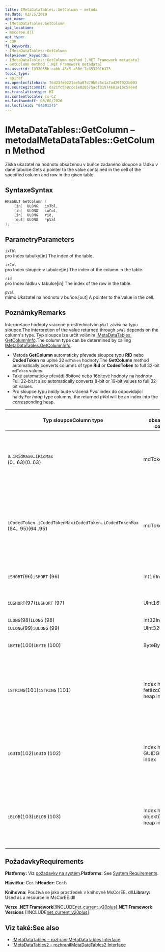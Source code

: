 ```yaml
---
title: IMetaDataTables::GetColumn – metoda
ms.date: 02/25/2019
api_name:
- IMetaDataTables.GetColumn
api_location:
- mscoree.dll
api_type:
- COM
f1_keywords:
- IMetaDataTables::GetColumn
helpviewer_keywords:
- IMetaDataTables::GetColumn method [.NET Framework metadata]
- GetColumn method [.NET Framework metadata]
ms.assetid: 1032055b-cabb-45c5-a50e-7e853201b175
topic_type:
- apiref
ms.openlocfilehash: 76d23fe9221ae5a07d79b8c5c1a7ad297922b003
ms.sourcegitcommit: da21fc5a8cce1e028575acf31974681a1bc5aeed
ms.translationtype: MT
ms.contentlocale: cs-CZ
ms.lasthandoff: 06/08/2020
ms.locfileid: "84501245"
---
```

# <a name="imetadatatablesgetcolumn-method"></a><span data-ttu-id="288e0-102">IMetaDataTables::GetColumn – metoda</span><span class="sxs-lookup"><span data-stu-id="288e0-102">IMetaDataTables::GetColumn Method</span></span>
<span data-ttu-id="288e0-103">Získá ukazatel na hodnotu obsaženou v buňce zadaného sloupce a řádku v dané tabulce.</span><span class="sxs-lookup"><span data-stu-id="288e0-103">Gets a pointer to the value contained in the cell of the specified column and row in the given table.</span></span>  
  
## <a name="syntax"></a><span data-ttu-id="288e0-104">Syntaxe</span><span class="sxs-lookup"><span data-stu-id="288e0-104">Syntax</span></span>  
  
```cpp  
HRESULT GetColumn (
    [in]  ULONG   ixTbl,  
    [in]  ULONG   ixCol,  
    [in]  ULONG   rid,  
    [out] ULONG   *pVal  
);  
```  
  
## <a name="parameters"></a><span data-ttu-id="288e0-105">Parametry</span><span class="sxs-lookup"><span data-stu-id="288e0-105">Parameters</span></span>

 `ixTbl`  
 <span data-ttu-id="288e0-106">pro Index tabulky</span><span class="sxs-lookup"><span data-stu-id="288e0-106">[in] The index of the table.</span></span>  
  
 `ixCol`  
 <span data-ttu-id="288e0-107">pro Index sloupce v tabulce</span><span class="sxs-lookup"><span data-stu-id="288e0-107">[in] The index of the column in the table.</span></span>  
  
 `rid`  
 <span data-ttu-id="288e0-108">pro Index řádku v tabulce</span><span class="sxs-lookup"><span data-stu-id="288e0-108">[in] The index of the row in the table.</span></span>  
  
 `pVal`  
 <span data-ttu-id="288e0-109">mimo Ukazatel na hodnotu v buňce.</span><span class="sxs-lookup"><span data-stu-id="288e0-109">[out] A pointer to the value in the cell.</span></span>  

## <a name="remarks"></a><span data-ttu-id="288e0-110">Poznámky</span><span class="sxs-lookup"><span data-stu-id="288e0-110">Remarks</span></span>

<span data-ttu-id="288e0-111">Interpretace hodnoty vrácené prostřednictvím `pVal` závisí na typu sloupce.</span><span class="sxs-lookup"><span data-stu-id="288e0-111">The interpretion of the value returned through `pVal` depends on the column's type.</span></span> <span data-ttu-id="288e0-112">Typ sloupce lze určit voláním [IMetaDataTables. GetColumnInfo](imetadatatables-getcolumninfo-method.md).</span><span class="sxs-lookup"><span data-stu-id="288e0-112">The column type can be determined by calling [IMetaDataTables.GetColumnInfo](imetadatatables-getcolumninfo-method.md).</span></span>

- <span data-ttu-id="288e0-113">Metoda **GetColumn** automaticky převede sloupce typu **RID** nebo **CodedToken** na úplné 32 `mdToken` hodnoty.</span><span class="sxs-lookup"><span data-stu-id="288e0-113">The **GetColumn** method automatically converts columns of type **Rid** or **CodedToken** to full 32-bit `mdToken` values.</span></span>
- <span data-ttu-id="288e0-114">Také automaticky převádí 8bitové nebo 16bitové hodnoty na hodnoty Full 32-bit.</span><span class="sxs-lookup"><span data-stu-id="288e0-114">It also automatically converts 8-bit or 16-bit values to full 32-bit values.</span></span>
- <span data-ttu-id="288e0-115">Pro sloupce typu *haldy* bude vrácená *Pval* index do odpovídající haldy.</span><span class="sxs-lookup"><span data-stu-id="288e0-115">For *heap* type columns, the returned *pVal* will be an index into the corresponding heap.</span></span>

| <span data-ttu-id="288e0-116">Typ sloupce</span><span class="sxs-lookup"><span data-stu-id="288e0-116">Column type</span></span>              | <span data-ttu-id="288e0-117">pVal obsahuje</span><span class="sxs-lookup"><span data-stu-id="288e0-117">pVal contains</span></span> | <span data-ttu-id="288e0-118">Komentář</span><span class="sxs-lookup"><span data-stu-id="288e0-118">Comment</span></span>                          |
|--------------------------|---------------|-----------------------------------|
| <span data-ttu-id="288e0-119">`0`..`iRidMax`</span><span class="sxs-lookup"><span data-stu-id="288e0-119">`0`..`iRidMax`</span></span><br><span data-ttu-id="288e0-120">(0.. 63)</span><span class="sxs-lookup"><span data-stu-id="288e0-120">(0..63)</span></span>  | <span data-ttu-id="288e0-121">mdToken</span><span class="sxs-lookup"><span data-stu-id="288e0-121">mdToken</span></span>     | <span data-ttu-id="288e0-122">*Pval* bude obsahovat úplný token.</span><span class="sxs-lookup"><span data-stu-id="288e0-122">*pVal* will contain a full Token.</span></span> <span data-ttu-id="288e0-123">Funkce automaticky převede identifikátor RID na úplný token.</span><span class="sxs-lookup"><span data-stu-id="288e0-123">The function automatically converts the Rid into a full token.</span></span> |
| <span data-ttu-id="288e0-124">`iCodedToken`..`iCodedTokenMax`</span><span class="sxs-lookup"><span data-stu-id="288e0-124">`iCodedToken`..`iCodedTokenMax`</span></span><br><span data-ttu-id="288e0-125">(64.. 95)</span><span class="sxs-lookup"><span data-stu-id="288e0-125">(64..95)</span></span> | <span data-ttu-id="288e0-126">mdToken</span><span class="sxs-lookup"><span data-stu-id="288e0-126">mdToken</span></span> | <span data-ttu-id="288e0-127">Po návratu bude *Pval* obsahovat úplný token.</span><span class="sxs-lookup"><span data-stu-id="288e0-127">Upon return, *pVal* will contain a full Token.</span></span> <span data-ttu-id="288e0-128">Funkce automaticky dekomprimuje CodedToken na úplný token.</span><span class="sxs-lookup"><span data-stu-id="288e0-128">The function automatically decompresses the CodedToken into a full token.</span></span> |
| <span data-ttu-id="288e0-129">`iSHORT`(96)</span><span class="sxs-lookup"><span data-stu-id="288e0-129">`iSHORT` (96)</span></span>            | <span data-ttu-id="288e0-130">Int16</span><span class="sxs-lookup"><span data-stu-id="288e0-130">Int16</span></span>         | <span data-ttu-id="288e0-131">Automaticky přihlašovat-rozšířené na 32-bit.</span><span class="sxs-lookup"><span data-stu-id="288e0-131">Automatically sign-extended to 32-bit.</span></span>  |
| <span data-ttu-id="288e0-132">`iUSHORT`(97)</span><span class="sxs-lookup"><span data-stu-id="288e0-132">`iUSHORT` (97)</span></span>           | <span data-ttu-id="288e0-133">UInt16</span><span class="sxs-lookup"><span data-stu-id="288e0-133">UInt16</span></span>        | <span data-ttu-id="288e0-134">Automaticky přihlašovat-rozšířené na 32-bit.</span><span class="sxs-lookup"><span data-stu-id="288e0-134">Automatically sign-extended to 32-bit.</span></span>  |
| <span data-ttu-id="288e0-135">`iLONG`(98)</span><span class="sxs-lookup"><span data-stu-id="288e0-135">`iLONG` (98)</span></span>             | <span data-ttu-id="288e0-136">Int32</span><span class="sxs-lookup"><span data-stu-id="288e0-136">Int32</span></span>         |                                        |
| <span data-ttu-id="288e0-137">`iULONG`(99)</span><span class="sxs-lookup"><span data-stu-id="288e0-137">`iULONG` (99)</span></span>            | <span data-ttu-id="288e0-138">UInt32</span><span class="sxs-lookup"><span data-stu-id="288e0-138">UInt32</span></span>        |                                        |
| <span data-ttu-id="288e0-139">`iBYTE`(100)</span><span class="sxs-lookup"><span data-stu-id="288e0-139">`iBYTE` (100)</span></span>            | <span data-ttu-id="288e0-140">Byte</span><span class="sxs-lookup"><span data-stu-id="288e0-140">Byte</span></span>          | <span data-ttu-id="288e0-141">Automaticky přihlašovat-rozšířené na 32-bit.</span><span class="sxs-lookup"><span data-stu-id="288e0-141">Automatically sign-extended to 32-bit.</span></span>  |
| <span data-ttu-id="288e0-142">`iSTRING`(101)</span><span class="sxs-lookup"><span data-stu-id="288e0-142">`iSTRING` (101)</span></span>          | <span data-ttu-id="288e0-143">Index haldy řetězců</span><span class="sxs-lookup"><span data-stu-id="288e0-143">String heap index</span></span> | <span data-ttu-id="288e0-144">*Pval* je index haldy řetězců.</span><span class="sxs-lookup"><span data-stu-id="288e0-144">*pVal* is an index into the String heap.</span></span> <span data-ttu-id="288e0-145">K získání skutečné hodnoty řetězce sloupce použijte [IMetadataTables:: GetString](imetadatatables-getstring-method.md) .</span><span class="sxs-lookup"><span data-stu-id="288e0-145">Use [IMetadataTables::GetString](imetadatatables-getstring-method.md) to get the actual column String value.</span></span> |
| <span data-ttu-id="288e0-146">`iGUID`(102)</span><span class="sxs-lookup"><span data-stu-id="288e0-146">`iGUID` (102)</span></span>            | <span data-ttu-id="288e0-147">Index haldy GUID</span><span class="sxs-lookup"><span data-stu-id="288e0-147">Guid heap index</span></span> | <span data-ttu-id="288e0-148">*Pval* je index haldy identifikátoru GUID.</span><span class="sxs-lookup"><span data-stu-id="288e0-148">*pVal* is an index into the Guid heap.</span></span> <span data-ttu-id="288e0-149">K získání skutečné hodnoty GUID sloupce použijte [IMetadataTables:: GetGUID](imetadatatables-getguid-method.md) .</span><span class="sxs-lookup"><span data-stu-id="288e0-149">Use [IMetadataTables::GetGuid](imetadatatables-getguid-method.md) to get the actual column Guid value.</span></span> |
| <span data-ttu-id="288e0-150">`iBLOB`(103)</span><span class="sxs-lookup"><span data-stu-id="288e0-150">`iBLOB` (103)</span></span>            | <span data-ttu-id="288e0-151">Index haldy objektů BLOB</span><span class="sxs-lookup"><span data-stu-id="288e0-151">Blob heap index</span></span> | <span data-ttu-id="288e0-152">*Pval* je index haldy objektů BLOB.</span><span class="sxs-lookup"><span data-stu-id="288e0-152">*pVal* is an index into the Blob heap.</span></span> <span data-ttu-id="288e0-153">K získání skutečné hodnoty objektu BLOB sloupce použijte [IMetadataTables:: getblob](imetadatatables-getblob-method.md) .</span><span class="sxs-lookup"><span data-stu-id="288e0-153">Use [IMetadataTables::GetBlob](imetadatatables-getblob-method.md) to get the actual column Blob value.</span></span> |
  
## <a name="requirements"></a><span data-ttu-id="288e0-154">Požadavky</span><span class="sxs-lookup"><span data-stu-id="288e0-154">Requirements</span></span>  
 <span data-ttu-id="288e0-155">**Platformy:** Viz [požadavky na systém](../../get-started/system-requirements.md).</span><span class="sxs-lookup"><span data-stu-id="288e0-155">**Platforms:** See [System Requirements](../../get-started/system-requirements.md).</span></span>  
  
 <span data-ttu-id="288e0-156">**Hlavička:** Cor. h</span><span class="sxs-lookup"><span data-stu-id="288e0-156">**Header:** Cor.h</span></span>  
  
 <span data-ttu-id="288e0-157">**Knihovna:** Používá se jako prostředek v knihovně MsCorEE. dll.</span><span class="sxs-lookup"><span data-stu-id="288e0-157">**Library:** Used as a resource in MsCorEE.dll</span></span>  
  
 <span data-ttu-id="288e0-158">**Verze .NET Framework**[!INCLUDE[net_current_v20plus](../../../../includes/net-current-v20plus-md.md)]</span><span class="sxs-lookup"><span data-stu-id="288e0-158">**.NET Framework Versions** [!INCLUDE[net_current_v20plus](../../../../includes/net-current-v20plus-md.md)]</span></span>  
  
## <a name="see-also"></a><span data-ttu-id="288e0-159">Viz také:</span><span class="sxs-lookup"><span data-stu-id="288e0-159">See also</span></span>

- [<span data-ttu-id="288e0-160">IMetaDataTables – rozhraní</span><span class="sxs-lookup"><span data-stu-id="288e0-160">IMetaDataTables Interface</span></span>](imetadatatables-interface.md)
- [<span data-ttu-id="288e0-161">IMetaDataTables2 – rozhraní</span><span class="sxs-lookup"><span data-stu-id="288e0-161">IMetaDataTables2 Interface</span></span>](imetadatatables2-interface.md)
